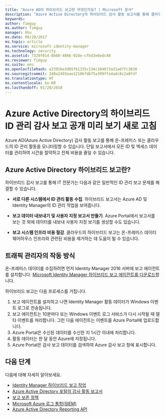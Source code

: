 ```yaml
---
title: "Azure AD의 하이브리드 보고란 무엇인가요? | Microsoft 문서"
description: "Azure Active Directory의 하이브리드 감사 활동 보고서를 통해 클라우드와 온-프레미스 모두에서 감사된 이벤트를 볼 수 있습니다."
keywords: 
author: fimguy
ms.author: fimguy
manager: bhu
ms.date: 09/28/2017
ms.topic: article
ms.service: microsoft-identity-manager
ms.technology: security
ms.assetid: 7320f014-8b60-4866-92de-cfbd3e6edc48
ms.reviewer: fimguy
ms.suite: ems
ms.openlocfilehash: e2391be3d05f61335c134c104673a31ad7fc3830
ms.sourcegitcommit: 3d8a2493eae1218bfdb75a399ffa4adc8c2a8fdf
ms.translationtype: HT
ms.contentlocale: ko-KR
ms.lasthandoff: 01/20/2018
---
```

# <a name="hybrid-identity-management-audit-reporting-in-azure-active-directory-public-preview-refresh"></a>Azure Active Directory의 하이브리드 ID 관리 감사 보고 공개 미리 보기 새로 고침
Azure AD(Azure Active Directory) 감사 활동 보고를 통해 온-프레미스 또는 클라우드의 ID 관리 활동을 모니터링할 수 있습니다. 단일 보고서에서 모든 ID 및 액세스 데이터를 관리하여 시간을 절약하고 전체 비용을 줄일 수 있습니다.

## <a name="what-is-azure-active-directory-hybrid-reporting"></a>Azure Active Directory 하이브리드 보고란?
하이브리드 감사 보고를 통해 IT 전문가는 다음과 같은 일반적인 ID 관리 보고 문제를 해결할 수 있습니다.

* **서로 다른 시스템에서 ID 관리 활동 수집**. 하이브리드 보고서는 Azure AD 및 Identity Manager의 ID 관리 작업을 보여줍니다.

* **보고 데이터 내보내기 및 사용자 지정 보고서 만들기**. Azure Portal에서 보고서를 보는 것 외에 데이터를 내보내 사용자 지정 보기를 생성할 수도 있습니다.

* **보고 시스템 인프라 비용 절감**. 클라우드의 하이브리드 보고는 온-프레미스 데이터 웨어하우스 인프라와 관련된 비용을 제거하는 데 도움이 될 수 있습니다.

## <a name="how-does-it-work"></a>트래픽 관리자의 작동 방식

온-프레미스 데이터를 수집하려면 먼저 Identity Manager 2016 서버에 보고 에이전트를 설치합니다. [Microsoft Identity Manager 하이브리드 보고 에이전트를 다운로드](https://www.microsoft.com/download/details.aspx?id=55112)합니다.

하이브리드 보고는 다음 프로세스를 거칩니다.
1. 보고 에이전트를 설치하고 나면 Identity Manager 활동 데이터가 Windows 이벤트 로그로 전송됩니다.
2. 보고 에이전트는 10분마다 또는 Windows 이벤트 로그 서비스가 다시 시작될 때 델타 이벤트를 처리합니다. 그런 다음 에이전트는 이벤트를 Azure Portal에 업로드합니다.
3. Azure Portal은 수신된 데이터를 수신한 지 1시간 이내에 처리합니다.
4. 활동 데이터는 한 달 동안 Azure에 저장됩니다.
5. Azure Portal은 감사 보고 데이터를 검색하여 Azure 감사 보고 창에 표시합니다.

## <a name="next-steps"></a>다음 단계
다음에 대해 자세히 알아보세요.
- [Identity Manager 하이브리드 보고 작업](working-with-identity-manager-hybrid-reporting.md)
- [Azure Active Directory 포털의 감사 활동 보고서](https://docs.microsoft.com/azure/active-directory/active-directory-reporting-activity-audit-logs)
- [보고 보존 정책](https://docs.microsoft.com/azure/active-directory/active-directory-reporting-retention)
- [Microsoft Azure 로그 통합(SIEM)](https://docs.microsoft.com/azure/security/security-azure-log-integration-overview)
- [Azure Active Directory Reporting API](https://docs.microsoft.com/azure/active-directory/active-directory-reporting-api-getting-started)

